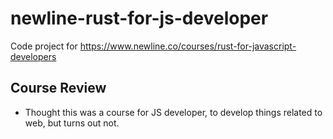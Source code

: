 # newline-rust-for-js-developer
Code project for https://www.newline.co/courses/rust-for-javascript-developers

## Course Review
- Thought this was a course for JS developer, to develop things related to web, but turns out not.
